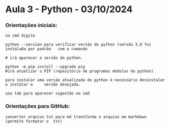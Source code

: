 # Aula 3 - Python - 03/10/2024

	
### Orientações iniciais:

	no cmd digite 

	python --version para verificar versão do python (versão 3.8 foi instalada por padrão 	com o comando 

	# irá aparecer a versão do python.

	python -m pip install --upgrade pip 
	#irá atualizar o PIP (repositório de programas módulos do python)

	para instalar uma versão atualizada do python é necessário desinstalar e instalar a 	versão desejada.

	uso tab para aparecer sugestão no cmd

### Orientações para GitHub:

	converter arquivo txt para md transforma o arquivo em markdown (permite formatar o 	txt)



